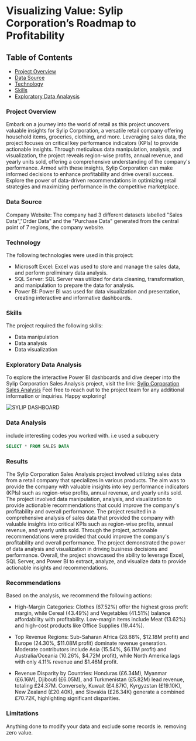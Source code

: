 # Visualizing Value: Sylip Corporation’s Roadmap to Profitability

## Table of Contents
- [Project Overview](#project-overview)
- [Data Source](data_source)
- [Technology](technology)
- [Skills](skills)
- [Exploratory Data Analaysis](exploratory-data-analysis)

### Project Overview

Embark on a journey into the world of retail as this project uncovers valuable insights for Sylip Corporation, a versatile retail company offering household items, groceries, clothing, and more. Leveraging sales data, the project focuses on critical key performance indicators (KPIs) to provide actionable insights. Through meticulous data manipulation, analysis, and visualization, the project reveals region-wise profits, annual revenue, and yearly units sold, offering a comprehensive understanding of the company's performance. Armed with these insights, Sylip Corporation can make informed decisions to enhance profitability and drive overall success. Explore the power of data-driven recommendations in optimizing retail strategies and maximizing performance in the competitive marketplace.

### Data Source

Company Website: The company had 3 different datasets labelled "Sales Data","Order Data" and the "Purchase Data" generated from the central point of 7 regions, the company website.

### Technology

The following technologies were used in this project:
- Microsoft Excel: Excel was used to store and manage the sales data, and perform preliminary data analysis.
- SQL Server: SQL Server was utilized for data cleaning, transformation, and manipulation to prepare the data for analysis.
- Power BI: Power BI was used for data visualization and presentation, creating interactive and informative dashboards.


### Skills
  
The project required the following skills:
- Data manipulation
- Data analysis
- Data visualization

### Exploratory Data Analysis

To explore the interactive Power BI dashboards and dive deeper into the Sylip Corporation Sales Analysis project, visit the link: [Sylip Corporation Sales Analysis](www.powerbi.com)
Feel free to reach out to the project team for any additional information or inquiries. Happy exploring!

![SYLIP DASHBOARD](https://github.com/user-attachments/assets/3491291c-ae6b-47c6-baeb-427e378320cd)



### Data Analysis

include interesting codes you worked with. i.e used a subquery

```sql
SELECT * FROM SALES DATA
```

### Results

The Sylip Corporation Sales Analysis project involved utilizing sales data from a retail company that specializes in various products. The aim was to provide the company with valuable insights into key performance indicators (KPIs) such as region-wise profits, annual revenue, and yearly units sold. The project involved data manipulation, analysis, and visualization to provide actionable recommendations that could improve the company's profitability and overall performance.
The project resulted in a comprehensive analysis of sales data that provided the company with valuable insights into critical KPIs such as region-wise profits, annual revenue, and yearly units sold. Through the project, actionable recommendations were provided that could improve the company's profitability and overall performance. The project demonstrated the power of data analysis and visualization in driving business decisions and performance. Overall, the project showcased the ability to leverage Excel, SQL Server, and Power BI to extract, analyze, and visualize data to provide actionable insights and recommendations.




### Recommendations

Based on the analysis, we recommend the following actions:
- High-Margin Categories: Clothes (67.52%) offer the highest gross profit margin, while Cereal (43.49%) and Vegetables (41.51%) balance affordability with profitability. Low-margin items include Meat (13.62%) and high-cost products like Office Supplies (19.44%).

- Top Revenue Regions: Sub-Saharan Africa (28.88%, $12.18M profit) and Europe (24.30%, $11.08M profit) dominate revenue generation. Moderate contributors include Asia (15.54%, $6.11M profit) and Australia/Oceania (10.26%, $4.72M profit), while North America lags with only 4.11% revenue and $1.46M profit.

- Revenue Disparity by Countries: Honduras (£6.34M), Myanmar (£6.16M), Djibouti (£6.05M), and Turkmenistan (£5.82M) lead revenue, totaling £24.37M. Conversely, Kuwait (£4.87K), Kyrgyzstan (£19.10K), New Zealand (£20.40K), and Slovakia (£26.34K) generate a combined £70.72K, highlighting significant disparities.


### Limitations

Anything done to modify your data and exclude some records ie. removing zero value.


